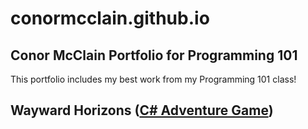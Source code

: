 # conormcclain.github.io
## Conor McClain Portfolio for Programming 101
This portfolio includes my best work from my Programming 101 class!

## Wayward Horizons ([C# Adventure Game](https://github.com/ConorMcClain/AdventureGame.git))
